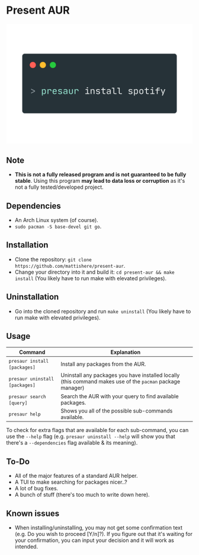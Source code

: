 # Present AUR
![screenshot](media/screenshot-transparent.png)

## Note
- **This is not a fully released program and is not guaranteed to be fully stable**. Using this program **may lead to data loss or corruption** as it's not a fully tested/developed project.

## Dependencies
- An Arch Linux system (of course).
- `sudo pacman -S base-devel git go`.

## Installation
- Clone the repository: `git clone https://github.com/mattishere/present-aur`.
- Change your directory into it and build it: `cd present-aur && make install` (You likely have to run make with elevated privileges).

## Uninstallation
- Go into the cloned repository and run `make uninstall` (You likely have to run make with elevated privileges).

## Usage
|Command    |Explanation
|-----------|--------
|`presaur install [packages]`|Install any packages from the AUR.
|`presaur uninstall [packages]`|Uninstall any packages you have installed locally (this command makes use of the `pacman` package manager)
|`presaur search [query]`|Search the AUR with your query to find available packages.
|`presaur help`|Shows you all of the possible sub-commands available.

To check for extra flags that are available for each sub-command, you can use the `--help` flag (e.g. `presaur uninstall --help` will show you that there's a `--dependencies` flag available & its meaning).

## To-Do
- All of the major features of a standard AUR helper.
- A TUI to make searching for packages nicer..?
- A lot of bug fixes.
- A bunch of stuff (there's too much to write down here).

## Known issues
- When installing/uninstalling, you may not get some confirmation text (e.g. Do you wish to proceed [Y/n]?). If you figure out that it's waiting for your confirmation, you can input your decision and it will work as intended.